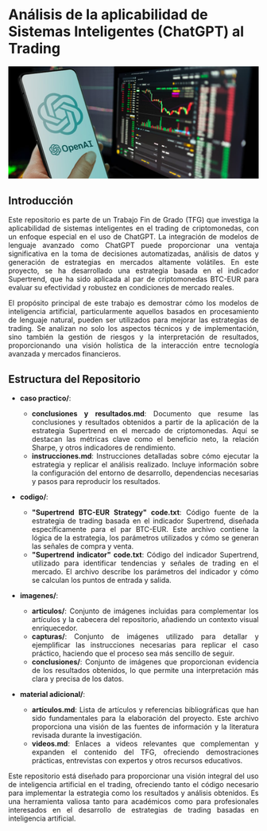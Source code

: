 # Análisis de la aplicabilidad de Sistemas Inteligentes (ChatGPT) al Trading

<div align="justify">
  
![alt text](https://github.com/franmandres/GPT-for-trading-analysis/blob/main/imagenes/articulos/trading-chat-gpt-overview.jpg "Overview")

## Introducción

Este repositorio es parte de un Trabajo Fin de Grado (TFG) que investiga la aplicabilidad de sistemas inteligentes en el trading de criptomonedas, con un enfoque especial en el uso de ChatGPT. La integración de modelos de lenguaje avanzado como ChatGPT puede proporcionar una ventaja significativa en la toma de decisiones automatizadas, análisis de datos y generación de estrategias en mercados altamente volátiles. En este proyecto, se ha desarrollado una estrategia basada en el indicador Supertrend, que ha sido aplicada al par de criptomonedas BTC-EUR para evaluar su efectividad y robustez en condiciones de mercado reales.

El propósito principal de este trabajo es demostrar cómo los modelos de inteligencia artificial, particularmente aquellos basados en procesamiento de lenguaje natural, pueden ser utilizados para mejorar las estrategias de trading. Se analizan no solo los aspectos técnicos y de implementación, sino también la gestión de riesgos y la interpretación de resultados, proporcionando una visión holística de la interacción entre tecnología avanzada y mercados financieros.

## Estructura del Repositorio

- **caso practico/**: 
  - **conclusiones y resultados.md**: Documento que resume las conclusiones y resultados obtenidos a partir de la aplicación de la estrategia Supertrend en el mercado de criptomonedas. Aquí se destacan las métricas clave como el beneficio neto, la relación Sharpe, y otros indicadores de rendimiento.
  - **instrucciones.md**: Instrucciones detalladas sobre cómo ejecutar la estrategia y replicar el análisis realizado. Incluye información sobre la configuración del entorno de desarrollo, dependencias necesarias y pasos para reproducir los resultados.

- **codigo/**:
  - **"Supertrend BTC-EUR Strategy" code.txt**: Código fuente de la estrategia de trading basada en el indicador Supertrend, diseñada específicamente para el par BTC-EUR. Este archivo contiene la lógica de la estrategia, los parámetros utilizados y cómo se generan las señales de compra y venta.
  - **"Supertrend indicator" code.txt**: Código del indicador Supertrend, utilizado para identificar tendencias y señales de trading en el mercado. El archivo describe los parámetros del indicador y cómo se calculan los puntos de entrada y salida.

- **imagenes/**:
  - **articulos/**: Conjunto de imágenes incluidas para complementar los artículos y la cabecera del repositorio, añadiendo un contexto visual enriquecedor.
  - **capturas/**: Conjunto de imágenes utilizado para detallar y ejemplificar las instrucciones necesarias para replicar el caso práctico, haciendo que el proceso sea más sencillo de seguir.
  - **conclusiones/**: Conjunto de imágenes que proporcionan evidencia de los resultados obtenidos, lo que permite una interpretación más clara y precisa de los datos.
  
- **material adicional/**:
  - **artículos.md**: Lista de artículos y referencias bibliográficas que han sido fundamentales para la elaboración del proyecto. Este archivo proporciona una visión de las fuentes de información y la literatura revisada durante la investigación.
  - **videos.md**: Enlaces a videos relevantes que complementan y expanden el contenido del TFG, ofreciendo demostraciones prácticas, entrevistas con expertos y otros recursos educativos.

Este repositorio está diseñado para proporcionar una visión integral del uso de inteligencia artificial en el trading, ofreciendo tanto el código necesario para implementar la estrategia como los resultados y análisis obtenidos. Es una herramienta valiosa tanto para académicos como para profesionales interesados en el desarrollo de estrategias de trading basadas en inteligencia artificial.
